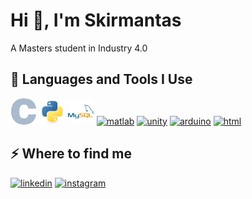 <h1>Hi 👋, I'm Skirmantas </h1>
<p>A Masters student in Industry 4.0</p>
<h2>🚀 Languages and Tools I Use</h2>
<p><a target="_blank" href="https://raw.githubusercontent.com/devicons/devicon/master/icons/c/c-original.svg" style="display: inline-block;"><img src="https://raw.githubusercontent.com/devicons/devicon/master/icons/c/c-original.svg" alt="c" width="42" height="42" /></a>
<a target="_blank" href="https://raw.githubusercontent.com/devicons/devicon/master/icons/python/python-original.svg" style="display: inline-block;"><img src="https://raw.githubusercontent.com/devicons/devicon/master/icons/python/python-original.svg" alt="python" width="42" height="42" /></a>
<a target="_blank" href="https://raw.githubusercontent.com/devicons/devicon/master/icons/mysql/mysql-original-wordmark.svg" style="display: inline-block;"><img src="https://raw.githubusercontent.com/devicons/devicon/master/icons/mysql/mysql-original-wordmark.svg" alt="mysql" width="42" height="42" /></a>
<a target="_blank" href="https://upload.wikimedia.org/wikipedia/commons/2/21/Matlab_Logo.png" style="display: inline-block;"><img src="https://upload.wikimedia.org/wikipedia/commons/2/21/Matlab_Logo.png" alt="matlab" width="42" height="42" /></a>
<a target="_blank" href="https://www.vectorlogo.zone/logos/unity3d/unity3d-icon.svg" style="display: inline-block;"><img src="https://www.vectorlogo.zone/logos/unity3d/unity3d-icon.svg" alt="unity" width="42" height="42" /></a>
<a target="_blank" href="https://cdn.worldvectorlogo.com/logos/arduino-1.svg" style="display: inline-block;"><img src="https://cdn.worldvectorlogo.com/logos/arduino-1.svg" alt="arduino" width="42" height="42" /></a>
<a target="_blank" href="https://cdn.worldvectorlogo.com/logos/html-1.svg" style="display: inline-block;"><img src="https://cdn.worldvectorlogo.com/logos/html-1.svg" alt="html" width="42" height="42" /></a>
</p>
<h2>⚡️ Where to find me</h2>
<p><a target="_blank" href="https://www.linkedin.com/in/skirmantas-skurdenis" style="display: inline-block;"><img src="https://img.shields.io/badge/linkedin-logo?style=for-the-badge&logo=linkedin&logoColor=white&color=%230a77b6" alt="linkedin" /></a>
<a target="_blank" href="https://www.instagram.com/skirmentass/" style="display: inline-block;"><img src="https://img.shields.io/badge/instagram-logo?style=for-the-badge&logo=instagram&logoColor=white&color=%23F35369" alt="instagram" /></a></p>

